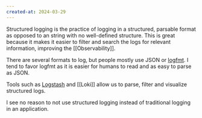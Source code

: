 ```yaml
---
created-at: 2024-03-29
---
```


Structured logging is the practice of logging in a structured, parsable format as opposed to an string with no well-defined structure. This is great because it makes it easier to filter and search the logs for relevant information, improving the [[Observability]].

There are several formats to log, but people mostly use JSON or [logfmt](https://brandur.org/logfmt). I tend to favor logfmt as it is easier for humans to read and as easy to parse as JSON.

Tools such as [Logstash](https://www.elastic.co/logstash) and [[Loki]] allow us to parse, filter and visualize structured logs.

I see no reason to not use structured logging instead of traditional logging in an application.

